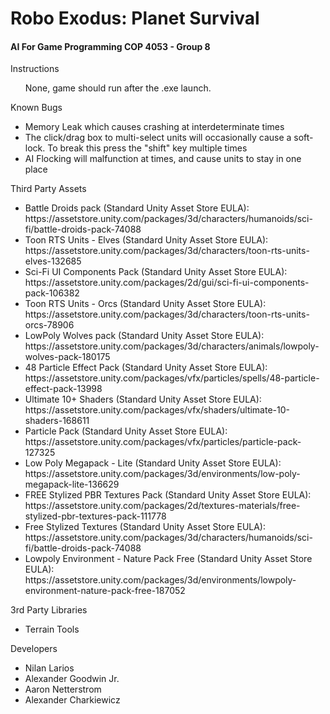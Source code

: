 <h1>Robo Exodus: Planet Survival</h1>
<h4>AI For Game Programming COP 4053 - Group 8</h4>

<dl>
  <dt>Instructions</dt>
  <ul>
    None, game should run after the .exe launch.
  </ul>
  
  <dt>Known Bugs</dt>
  <ul>
    <li>Memory Leak which causes crashing at interdeterminate times</li>
    <li>The click/drag box to multi-select units will occasionally cause a soft-lock. To break this press the "shift" key multiple times</li>
    <li>AI Flocking will malfunction at times, and cause units to stay in one place</li>
  </ul>
  
  <dt>Third Party Assets</dt>
  <ul>
    <li>Battle Droids pack (Standard Unity Asset Store EULA): https://assetstore.unity.com/packages/3d/characters/humanoids/sci-fi/battle-droids-pack-74088</li>
    <li>Toon RTS Units - Elves (Standard Unity Asset Store EULA): https://assetstore.unity.com/packages/3d/characters/toon-rts-units-elves-132685</li>
    <li>Sci-Fi UI Components Pack (Standard Unity Asset Store EULA): https://assetstore.unity.com/packages/2d/gui/sci-fi-ui-components-pack-106382</li>
    <li>Toon RTS Units - Orcs (Standard Unity Asset Store EULA): https://assetstore.unity.com/packages/3d/characters/toon-rts-units-orcs-78906</li>
    <li>LowPoly Wolves pack (Standard Unity Asset Store EULA): https://assetstore.unity.com/packages/3d/characters/animals/lowpoly-wolves-pack-180175</li>
    <li>48 Particle Effect Pack (Standard Unity Asset Store EULA): https://assetstore.unity.com/packages/vfx/particles/spells/48-particle-effect-pack-13998</li>
    <li>Ultimate 10+ Shaders (Standard Unity Asset Store EULA): https://assetstore.unity.com/packages/vfx/shaders/ultimate-10-shaders-168611</li>
    <li>Particle Pack (Standard Unity Asset Store EULA): https://assetstore.unity.com/packages/vfx/particles/particle-pack-127325</li>
    <li>Low Poly Megapack - Lite (Standard Unity Asset Store EULA): https://assetstore.unity.com/packages/3d/environments/low-poly-megapack-lite-136629</li>
    <li>FREE Stylized PBR Textures Pack (Standard Unity Asset Store EULA): https://assetstore.unity.com/packages/2d/textures-materials/free-stylized-pbr-textures-pack-111778</li>
    <li>Free Stylized Textures (Standard Unity Asset Store EULA): https://assetstore.unity.com/packages/3d/characters/humanoids/sci-fi/battle-droids-pack-74088</li>
    <li>Lowpoly Environment - Nature Pack Free (Standard Unity Asset Store EULA): https://assetstore.unity.com/packages/3d/environments/lowpoly-environment-nature-pack-free-187052</li>
  </ul>
  
  <dt>3rd Party Libraries</dt>
  <ul>
    <li>Terrain Tools</li>
  </ul>
  
  <dt>Developers</dt>
  <ul>
    <li>Nilan Larios</li>
    <li>Alexander Goodwin Jr.</li>
    <li>Aaron Netterstrom</li>
    <li>Alexander Charkiewicz</li>
  </ul>
</dl>
